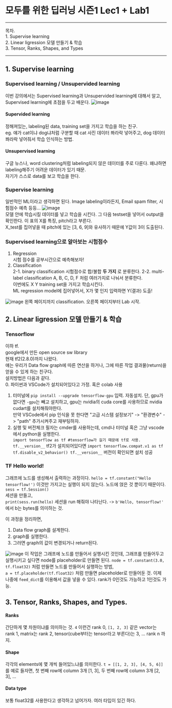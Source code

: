 # 모두를 위한 딥러닝 시즌1 Lec1 + Lab1

<hr>
목차.<br>
1. Supervise learning<br>
2. Linear ligression 모델 만들기 & 학습<br>
3. Tensor, Ranks, Shapes, and Types<br>
<hr>

## 1. Supervise learning

### Supervised learning / Unsupervided learning
이번 강의에서는 Supervised learning과 Unsupervided learning에 대해서 알고, Supervised learning에 초점을 두고 배운다.
![image](https://user-images.githubusercontent.com/91587463/160830214-a7bafb97-c996-43e2-86df-e508796f6650.png)
#### Supervided learning
정해져있는, labeling된 data, training set을 가지고 학습을 하는 친구.  
eg. 얘가 cat이냐 dog냐처럼 구분할 때 cat 사진 데이터 쫘라락 넣어주고, dog 데이터 쫘라락 넣어줘서 학습 인식하는 방법.
#### Unsupervised learning  
구글 뉴스나, word clustering처럼 labeling되지 않은 데이터를 주로 다룬다.
왜냐하면 labeling해주기 어려운 데이터가 있기 때문.  
자기가 스스로 data를 보고 학습을 한다.

### Supervise learning
일반적인 ML이라고 생각하면 된다.
Image labeling이라든지, Email spam filter, 시험점수 예측 등등...
![image](https://user-images.githubusercontent.com/91587463/160832930-b2002e37-a4af-441f-9070-40005125f907.png)  
모델 안에 학습시킬 데이터를 넣고 학습을 시킨다.
그 다음 testset을 넣어서 output을 확인한다.
이 표의 X를 특징, pitch라고 부른다.  
X_test를 집어넣을 때 pitch에 있는 [3, 6, 9]와 유사하기 때문에 Y값이 3이 도출된다.
### Supervised learning으로 알아보는 시험점수
1. Regression  
시험 점수를 공부시간으로 예측해보자!  
2. Classification  
2-1. binary classification
  시험점수로 합/불합 __두 가지__ 로 분류한다.
2-2. multi-label classification
  A, B, C, D, F 처럼 여러가지로 나눠서 분류한다.  
이번에도 X Y training set을 가지고 학습시킨다.  
ML regression model에 집어넣어서, X가 몇 인지 입력하면 Y(결과) 도출!


![image](https://user-images.githubusercontent.com/91587463/160830254-c366fdf0-150b-4861-a9a8-12f0d0055dcc.png)
왼쪽 페이지까지 classification. 
오른쪽 페이지부터 Lab 시작.

## 2. Linear ligression 모델 만들기 & 학습

### Tensorflow
이하 tf.  
google에서 만든 open source sw library  
현재 tf2(2.8.0)까지 나왔다.  
얘는 우리가 Data flow graph에 따른 연산을 하거나, 그에 따른 작업 결과물(return)을 얻을 수 있게 하는 친구다.  
설치방법은 다음과 같다.  
0. 파이썬과 VSCode가 설치되어있다고 가정. 혹은 colab 사용
1. 터미널에 `pip install --upgrade tensorflow-gpu` 입력. 자동설치.
  단, gpu가 없다면 `-gpu`는 빼고 설치하고, gpu는 nvidia의 cuda core를 사용하므로 nvidia cudart를 설치해줘야한다.  
  만약 VSCode에서 pip 인식을 못 한다면 "고급 시스템 설정보기" -> "환경변수" -> "path" 추가시켜주고 재부팅하자.
2. 실행 및 버전체크
  필자는 cmder를 사용하는데, cmd나 터미널 혹은 그냥 vscode에서 python을 실행한다.  
  `import tensorflow as tf #tensorflow가 길기 때문에 tf로 사용.
  tf.__version__`
  tf2가 설치되어있다면 
  `import tensorflow.compat.v1 as tf
  tf.disable_v2_behavior()
  tf.__version__`
  버전이 확인되면 설치 성공
  
### TF Hello world!
그래프에 노드를 생성해서 출력하는 과정이다.
`hello = tf.constant("Hello tensorflow!')`
이것만 가지고는 실행이 되지 않는다. 노드에 얹은 것 뿐이기 때문이다.  
`sess = tf.Session()`  
세션을 만들고,  
`print(sess.run(hello)` 세션을 run 해줘야 나타난다.
-> `b'Hello, tensorflow!'` 에서 b는 bytes를 의미하는 것. 
  
이 과정을 정리하면,  
1. Data flow graph를 설계한다.
2. graph를 실행한다.
3. 그러면 graph의 값이 변경되거나 return된다.


![image](https://user-images.githubusercontent.com/91587463/160830268-52881d7c-2e8f-4044-9efd-39985033999d.png)
이 작업은 그래프에 노드를 만들어서 실행시킨 것인데, 그래프를 만들어두고 실행시키고 싶다면 node를 placeholder로 만들면 된다.
`node = tf.constant(3.0, tf.float32)` 처럼 만들면 노드를 만들어서 실행하는 방법,  
`a = tf.placeholder(tf.float32)` 처럼 만들면 placeholder로 만들어둔 것. 이제 나중에 `feed_dict`를 이용해서 값을 넣을 수 있다. rank가 0인것도 가능하고 1인것도 가능.

## 3. Tensor, Ranks, Shapes, and Types.

#### Ranks
간단하게 몇 차원이냐를 의미하는 것.
`4` 이런건 rank 0, `[1, 2, 3]` 같은 vector는 rank 1, matrix는 rank 2, tensor(cube부터는 tensor라고 부른다)는 3, ... rank n 까지.

#### Shape
각각의 elements에 몇 개씩 들어있느냐를 의미한다. 
`t = [[1, 2, 3], [4, 5, 6]]`를 예로 들자면, 첫 번째 row에 column 3개 [1, 3], 두 번째 row에 column 3개 [2, 3], ...

#### Data type
보통 float32를 사용한다고 생각하고 넘어가자. 여러 타입이 있긴 하다.



